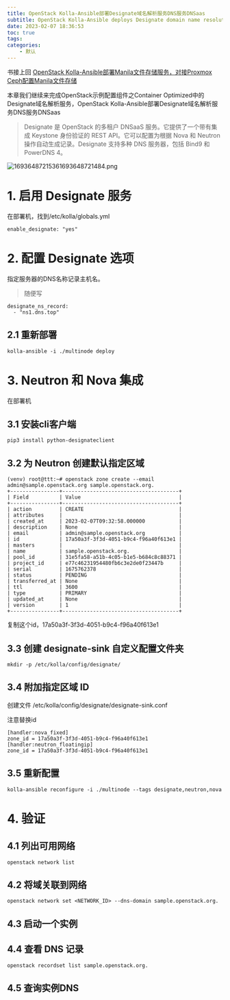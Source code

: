 ```yaml
---
title: OpenStack Kolla-Ansible部署Designate域名解析服务DNS服务DNSaas
subtitle: OpenStack Kolla-Ansible deploys Designate domain name resolution service DNS service DNSaas
date: 2023-02-07 18:36:53
toc: true
tags: 
categories: 
    - 默认
---
```


 书接上回 [OpenStack Kolla-Ansible部署Manila文件存储服务，对接Proxmox Ceph配置Manila文件存储](https://blog.csdn.net/qq_35485875/article/details/128920630)

本章我们继续来完成OpenStack示例配置组件之Container Optimized中的Designate域名解析服务，OpenStack Kolla-Ansible部署Designate域名解析服务DNS服务DNSaas

> Designate 是 OpenStack 的多租户 DNSaaS 服务。它提供了一个带有集成 Keystone 身份验证的 REST API。它可以配置为根据 Nova 和 Neutron 操作自动生成记录。Designate 支持多种 DNS 服务器，包括 Bind9 和 PowerDNS 4。

![16936487215361693648721484.png](https://raw.githubusercontent.com/james-curtis/james-curtis.github.io/static/images/16936487215361693648721484.png)


# 1. 启用 Designate 服务

在部署机，找到/etc/kolla/globals.yml

```
enable_designate: "yes"
```



# 2. 配置 Designate 选项

指定服务器的DNS名称记录主机名。

> 随便写

```
designate_ns_record:
  - "ns1.dns.top"
```



## 2.1 重新部署 

```
kolla-ansible -i ./multinode deploy
```



# 3. Neutron 和 Nova 集成

在部署机

## 3.1 安装cli客户端

```
pip3 install python-designateclient
```



## 3.2 为 Neutron 创建默认指定区域

```
(venv) root@ttt:~# openstack zone create --email admin@sample.openstack.org sample.openstack.org.
+----------------+--------------------------------------+
| Field          | Value                                |
+----------------+--------------------------------------+
| action         | CREATE                               |
| attributes     |                                      |
| created_at     | 2023-02-07T09:32:58.000000           |
| description    | None                                 |
| email          | admin@sample.openstack.org           |
| id             | 17a50a3f-3f3d-4051-b9c4-f96a40f613e1 |
| masters        |                                      |
| name           | sample.openstack.org.                |
| pool_id        | 31e5fa58-a51b-4c05-b1e5-b684c8c88371 |
| project_id     | e77c46231954480fb6c3e2de0f23447b     |
| serial         | 1675762378                           |
| status         | PENDING                              |
| transferred_at | None                                 |
| ttl            | 3600                                 |
| type           | PRIMARY                              |
| updated_at     | None                                 |
| version        | 1                                    |
+----------------+--------------------------------------+
```



复制这个id，17a50a3f-3f3d-4051-b9c4-f96a40f613e1 

## 3.3 创建 designate-sink 自定义配置文件夹

```
mkdir -p /etc/kolla/config/designate/
```



## 3.4 附加指定区域 ID

创建文件 /etc/kolla/config/designate/designate-sink.conf

注意替换id

```
[handler:nova_fixed]
zone_id = 17a50a3f-3f3d-4051-b9c4-f96a40f613e1
[handler:neutron_floatingip]
zone_id = 17a50a3f-3f3d-4051-b9c4-f96a40f613e1
```



## 3.5 重新配置

```
kolla-ansible reconfigure -i ./multinode --tags designate,neutron,nova
```



# 4. 验证

## 4.1 列出可用网络

```
openstack network list
```



## 4.2 将域关联到网络

```
openstack network set <NETWORK_ID> --dns-domain sample.openstack.org.
```



## 4.3 启动一个实例

## 4.4 查看 DNS 记录

```
openstack recordset list sample.openstack.org.
```



## 4.5 查询实例DNS